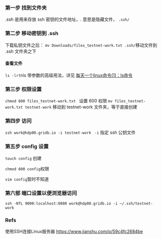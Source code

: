 ### 第一步 找到文件夹
.ssh 是用来存放 ssh 密钥的文件地址，. 意思是隐藏文件，
```.ssh/``` 

### 第二步 移动密钥到 .ssh
下载私钥文件之后：
```mv Downloads/files_testnet-work.txt .ssh/```移动文件到 .ssh 文件夹之下

#### 查看文件
```ls -lrth```ls 带参数的高级用法，详见 [每天一个linux命令(1)：ls命令](https://www.cnblogs.com/peida/archive/2012/10/23/2734829.html)

### 第三步 权限设置
```chmod 600 files_testnet-work.txt ``` 设置 600 权限
```mv files_testnet-work.txt testnet-work``` 移动到 testnet-work 文件夹，等于直接创建

### 第四步 访问
```ssh work@hdp00.gridb.io -i testnet-work ``` 
```-i``` 指定 ssh 公钥文件


### 第五步 config 设置
```touch config``` 创建

```chmod 600 config```权限

```vim config```暂时不知道

### 第六部 端口设置以便浏览器访问
```ssh -NfL 9000:localhost:8080 work@hdp00.gridb.io -i ~/.ssh/testnet-work ```

### Refs
使用SSH连接Linux服务器 https://www.jianshu.com/p/59c4fc2684be
